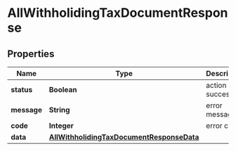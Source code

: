 

# AllWithholidingTaxDocumentResponse

## Properties

Name | Type | Description | Notes
------------ | ------------- | ------------- | -------------
**status** | **Boolean** | action success |  [optional]
**message** | **String** | error message |  [optional]
**code** | **Integer** | error code |  [optional]
**data** | [**AllWithholidingTaxDocumentResponseData**](AllWithholidingTaxDocumentResponseData.md) |  |  [optional]




